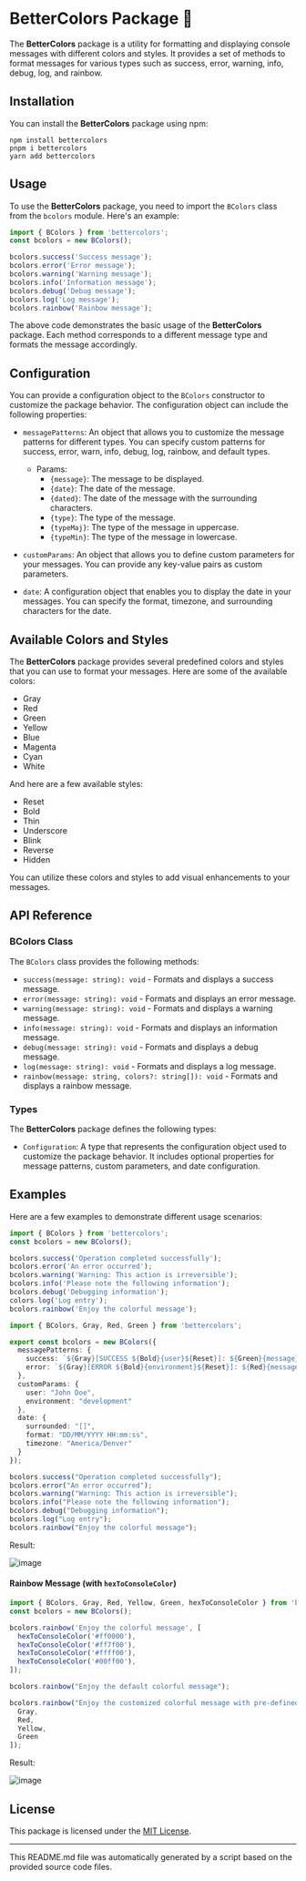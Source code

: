 # BetterColors Package 🎨

The **BetterColors** package is a utility for formatting and displaying console messages with different colors and styles. It provides a set of methods to format messages for various types such as success, error, warning, info, debug, log, and rainbow.

## Installation

You can install the **BetterColors** package using npm:

```shell
npm install bettercolors
pnpm i bettercolors
yarn add bettercolors
```

## Usage

To use the **BetterColors** package, you need to import the `BColors` class from the `bcolors` module. Here's an example:

```typescript
import { BColors } from 'bettercolors';
const bcolors = new BColors();

bcolors.success('Success message');
bcolors.error('Error message');
bcolors.warning('Warning message');
bcolors.info('Information message');
bcolors.debug('Debug message');
bcolors.log('Log message');
bcolors.rainbow('Rainbow message');
```

The above code demonstrates the basic usage of the **BetterColors** package. Each method corresponds to a different message type and formats the message accordingly.

## Configuration

You can provide a configuration object to the `BColors` constructor to customize the package behavior. The configuration object can include the following properties:

- `messagePatterns`: An object that allows you to customize the message patterns for different types. You can specify custom patterns for success, error, warn, info, debug, log, rainbow, and default types.
  
  - Params:
    - `{message}`: The message to be displayed.
    - `{date}`: The date of the message.
    - `{dated}`: The date of the message with the surrounding characters.
    - `{type}`: The type of the message.
    - `{typeMaj}`: The type of the message in uppercase.
    - `{typeMin}`: The type of the message in lowercase.

- `customParams`: An object that allows you to define custom parameters for your messages. You can provide any key-value pairs as custom parameters.

- `date`: A configuration object that enables you to display the date in your messages. You can specify the format, timezone, and surrounding characters for the date.

## Available Colors and Styles

The **BetterColors** package provides several predefined colors and styles that you can use to format your messages. Here are some of the available colors:

- Gray
- Red
- Green
- Yellow
- Blue
- Magenta
- Cyan
- White

And here are a few available styles:

- Reset
- Bold
- Thin
- Underscore
- Blink
- Reverse
- Hidden

You can utilize these colors and styles to add visual enhancements to your messages.

## API Reference

### BColors Class

The `BColors` class provides the following methods:

- `success(message: string): void` - Formats and displays a success message.
- `error(message: string): void` - Formats and displays an error message.
- `warning(message: string): void` - Formats and displays a warning message.
- `info(message: string): void` - Formats and displays an information message.
- `debug(message: string): void` - Formats and displays a debug message.
- `log(message: string): void` - Formats and displays a log message.
- `rainbow(message: string, colors?: string[]): void` - Formats and displays a rainbow message.

### Types

The **BetterColors** package defines the following types:

- `Configuration`: A type that represents the configuration object used to customize the package behavior. It includes optional properties for message patterns, custom parameters, and date configuration.

## Examples

Here are a few examples to demonstrate different usage scenarios:

```typescript
import { BColors } from 'bettercolors';
const bcolors = new BColors();

bcolors.success('Operation completed successfully');
bcolors.error('An error occurred');
bcolors.warning('Warning: This action is irreversible');
bcolors.info('Please note the following information');
bcolors.debug('Debugging information');
colors.log('Log entry');
bcolors.rainbow('Enjoy the colorful message');
```

```typescript
import { BColors, Gray, Red, Green } from 'bettercolors';

export const bcolors = new BColors({
  messagePatterns: {
    success: `${Gray}[SUCCESS ${Bold}{user}${Reset}]: ${Green}{message}`,
    error: `${Gray}[ERROR ${Bold}{environment}${Reset}]: ${Red}{message}`
  },
  customParams: {
    user: "John Doe",
    environment: "development"
  },
  date: {
    surrounded: "[]",
    format: "DD/MM/YYYY HH:mm:ss",
    timezone: "America/Denver"
  }
});

bcolors.success("Operation completed successfully");
bcolors.error("An error occurred");
bcolors.warning("Warning: This action is irreversible");
bcolors.info("Please note the following information");
bcolors.debug("Debugging information");
bcolors.log("Log entry");
bcolors.rainbow("Enjoy the colorful message");
```

Result:

![image](https://github.com/Steellgold/Colors/assets/51505384/8d3a5dd0-f976-44f4-930e-8ca86780c5ff)


#### Rainbow Message (with `hexToConsoleColor`)

```typescript
import { BColors, Gray, Red, Yellow, Green, hexToConsoleColor } from 'bettercolors';
const bcolors = new BColors();

bcolors.rainbow('Enjoy the colorful message', [
  hexToConsoleColor('#ff0000'),
  hexToConsoleColor('#ff7f00'),
  hexToConsoleColor('#ffff00'),
  hexToConsoleColor('#00ff00'),
]);

bcolors.rainbow("Enjoy the default colorful message");

bcolors.rainbow("Enjoy the customized colorful message with pre-defined color", [
  Gray,
  Red,
  Yellow,
  Green
]);
```

Result:

![image](https://github.com/Steellgold/Colors/assets/51505384/e834792b-cfae-49ee-ba6c-ce4b34cb6364)

## License

This package is licensed under the [MIT License](https://opensource.org/licenses/MIT).

---

This README.md file was automatically generated by a script based on the provided source code files.